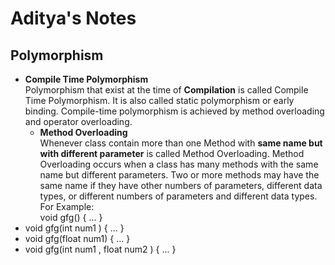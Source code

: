 # Aditya's Notes
## Polymorphism
+ **Compile Time Polymorphism**
  <br> Polymorphism that exist at the time of **Compilation** is called Compile Time Polymorphism. It is also called static polymorphism or early binding. Compile-time polymorphism is achieved by method overloading and operator overloading.
  + **Method Overloading** 
  <br> Whenever class contain more than one Method with **same name but with different parameter** is called Method Overloading. Method Overloading occurs when a class has many methods with the same name but different parameters. Two or more methods may have the same name if they have other numbers of parameters, different data types, or different numbers of parameters and different data types. 
  <br> For Example: 
  <br> void gfg() { ... }
+ void gfg(int num1 ) { ... }
+ void gfg(float num1) { ... }
+ void gfg(int num1 , float num2 ) { ... }  
  


